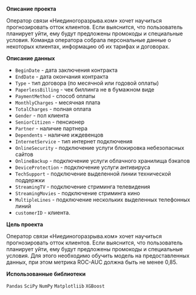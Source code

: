 **Описание проекта**

Оператор связи «Ниединогоразрыва.ком» хочет научиться прогнозировать отток клиентов. Если выяснится, что пользователь планирует уйти, ему будут предложены промокоды и специальные условия. Команда оператора собрала персональные данные о некоторых клиентах, информацию об их тарифах и договорах.

**Описание данных**

* ```BeginDate``` - дата заключения контракта
* ```EndDate``` - дата окончания контракта
* ```Type``` - тип договора (по месячной или годовой оплаты)
* ```PaperlessBilling``` - чек биллинга не в бумажном виде
* ```PaymentMethod``` - способ оплаты
* ```MonthlyCharges``` - месячная плата
* ```TotalCharges``` - полная оплата
* ```Gender``` - пол клиента
* ```SeniorCitizen``` - пенсионер
* ```Partner``` - наличие партнера
* ```Dependents``` - наличие иждевенцов
* ```InternetService``` - тип интернет подключения
* ```OnlineSecurity``` - подключение услуги блокировка небезопасных сайтов
* ```OnlineBackup``` - подключение услуги облачного хранилища бэкапов
* ```DeviceProtection``` - подключение услуги антивируса
* ```TechSupport``` - подключение выделенной линии технической поддержки
* ```StreamingTV``` - подключение стриминга телевидения
* ```StreamingMovies``` - подключение стриминга кино
* ```MultipleLines``` - подключение нескольких выделенных телефонных линий
* ```customerID``` - клиента.

**Цель проекта**

Оператор связи «Ниединогоразрыва.ком» хочет научиться прогнозировать отток клиентов. Если выяснится, что пользователь планирует уйти, ему будут предложены промокоды и специальные условия. Для этого необходимо обучить модель на предоставленных данных, при этом метрика ROC-AUC должна быть не менее 0,85.

**Использованные библиотеки**

```Pandas```  ```SciPy``` ```NumPy``` ```Matplotliib``` ```XGBoost```
